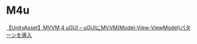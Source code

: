 # M4u
[【UnityAsset】MVVM 4 uGUI – uGUIにMVVM(Model-View-ViewModel)パターンを導入](https://www.tempura.blog/entry/2015/11/07/000000)
